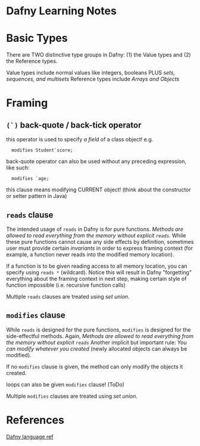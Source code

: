 # Dafny Learning Notes 

# Basic Types 
There are TWO distinctive type groups in Dafny: (1) the Value types and (2) the Reference types. 

Value types include normal values like integers, booleans PLUS _sets, sequences, and multisets_
Reference types include _Arrays and Objects_

# Framing

## ``(`)`` back-quote / back-tick operator 
this operator is used to specify _a field_ of a class object! 
e.g. 
```
  modifies Student`score;
```

back-quote operator can also be used without any preceding expression, like such: 
```
  modifies `age; 
```
this clause means modifying CURRENT object! 
(think about the constructor or setter pattern in Java) 


## `reads` clause 
The intended usage of `reads` in Dafny is for pure functions. 
*Methods are allowed to read everything from the memory without explicit `reads`.*
While these pure functions cannot cause any side effects by definition, sometimes user must provide certain _invariants_ in order to express framing context (for example, a function never reads into the modified memory location). 

If a function is to be given reading access to all memory location, you can specify using `reads *` (wildcard). 
Notice this will result in Dafny "forgetting" everything about the framing context in next step, making certain style of function impossible (i.e. recursive function calls) 

Multiple `reads` clauses are treated using _set union_. 


## `modifies` clause 
While `reads` is designed for the pure functions, `modifies` is designed for the side-effectful methods.
Again, *Methods are allowed to read everything from the memory without explicit `reads`*
Another implicit but important rule: *You can modify whatever you created* (newly allocated objects can always be modified). 

If no `modifies` clause is given, the method can only modify the objects it created. 

loops can also be given `modifies` clause! (ToDo) 

Multiple `modifies` clauses are treated using _set union_. 

# References
[Dafny language ref]()
